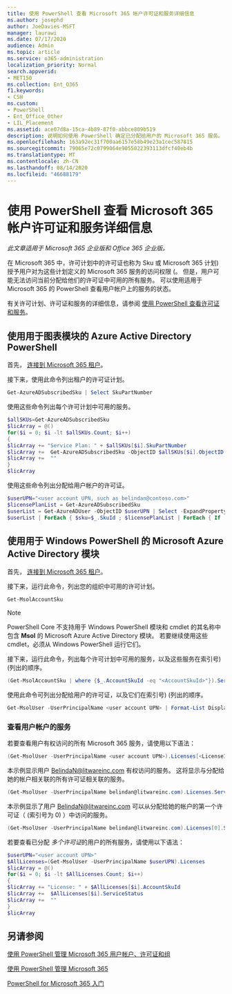 ```yaml
---
title: 使用 PowerShell 查看 Microsoft 365 帐户许可证和服务详细信息
ms.author: josephd
author: JoeDavies-MSFT
manager: laurawi
ms.date: 07/17/2020
audience: Admin
ms.topic: article
ms.service: o365-administration
localization_priority: Normal
search.appverid:
- MET150
ms.collection: Ent_O365
f1.keywords:
- CSH
ms.custom:
- PowerShell
- Ent_Office_Other
- LIL_Placement
ms.assetid: ace07d8a-15ca-4b89-87f0-abbce809b519
description: 说明如何使用 PowerShell 确定已分配给用户的 Microsoft 365 服务。
ms.openlocfilehash: 163a92ec31f700aa6157e58b49e23a1cec587815
ms.sourcegitcommit: 79065e72c0799064e9055022393113dfcf40eb4b
ms.translationtype: MT
ms.contentlocale: zh-CN
ms.lasthandoff: 08/14/2020
ms.locfileid: "46688179"
---
```

# <a name="view-microsoft-365-account-license-and-service-details-with-powershell"></a>使用 PowerShell 查看 Microsoft 365 帐户许可证和服务详细信息

*此文章适用于 Microsoft 365 企业版和 Office 365 企业版。* 

在 Microsoft 365 中，许可计划中的许可证也称为 Sku 或 Microsoft 365 计划) 授予用户对为这些计划定义的 Microsoft 365 服务的访问权限 (。 但是，用户可能无法访问当前分配给他们的许可证中可用的所有服务。 可以使用适用于 Microsoft 365 的 PowerShell 查看用户帐户上的服务的状态。 

有关许可计划、许可证和服务的详细信息，请参阅 [使用 PowerShell 查看许可证和服务](view-licenses-and-services-with-microsoft-365-powershell.md)。

## <a name="use-the-azure-active-directory-powershell-for-graph-module"></a>使用用于图表模块的 Azure Active Directory PowerShell

首先， [连接到 Microsoft 365 租户](connect-to-microsoft-365-powershell.md#connect-with-the-azure-active-directory-powershell-for-graph-module)。
  
接下来，使用此命令列出租户的许可证计划。

```powershell
Get-AzureADSubscribedSku | Select SkuPartNumber
```

使用这些命令列出每个许可计划中可用的服务。

```powershell
$allSKUs=Get-AzureADSubscribedSku
$licArray = @()
for($i = 0; $i -lt $allSKUs.Count; $i++)
{
$licArray += "Service Plan: " + $allSKUs[$i].SkuPartNumber
$licArray +=  Get-AzureADSubscribedSku -ObjectID $allSKUs[$i].ObjectID | Select -ExpandProperty ServicePlans
$licArray +=  ""
}
$licArray
```

使用这些命令列出分配给用户帐户的许可证。

```powershell
$userUPN="<user account UPN, such as belindan@contoso.com>"
$licensePlanList = Get-AzureADSubscribedSku
$userList = Get-AzureADUser -ObjectID $userUPN | Select -ExpandProperty AssignedLicenses | Select SkuID 
$userList | ForEach { $sku=$_.SkuId ; $licensePlanList | ForEach { If ( $sku -eq $_.ObjectId.substring($_.ObjectId.length - 36, 36) ) { Write-Host $_.SkuPartNumber } } }
```

## <a name="use-the-microsoft-azure-active-directory-module-for-windows-powershell"></a>使用用于 Windows PowerShell 的 Microsoft Azure Active Directory 模块

首先， [连接到 Microsoft 365 租户](connect-to-microsoft-365-powershell.md#connect-with-the-microsoft-azure-active-directory-module-for-windows-powershell)。

接下来，运行此命令，列出您的组织中可用的许可计划。 

```powershell
Get-MsolAccountSku
```
>[!Note]
>PowerShell Core 不支持用于 Windows PowerShell 模块和 cmdlet 的其名称中包含 **Msol** 的 Microsoft Azure Active Directory 模块。 若要继续使用这些 cmdlet，必须从 Windows PowerShell 运行它们。
>

接下来，运行此命令，列出每个许可计划中可用的服务，以及这些服务在索引号)  (列出的顺序。

```powershell
(Get-MsolAccountSku | where {$_.AccountSkuId -eq "<AccountSkuId>"}).ServiceStatus
```
  
使用此命令可列出分配给用户的许可证，以及它们在索引号)  (列出的顺序。

```powershell
Get-MsolUser -UserPrincipalName <user account UPN> | Format-List DisplayName,Licenses
```

### <a name="to-view-services-for-a-user-account"></a>查看用户帐户的服务

若要查看用户有权访问的所有 Microsoft 365 服务，请使用以下语法：
  
```powershell
(Get-MsolUser -UserPrincipalName <user account UPN>).Licenses[<LicenseIndexNumber>].ServiceStatus
```

本示例显示用户 BelindaN@litwareinc.com 有权访问的服务。 这将显示与分配给她的帐户相关联的所有许可证相关联的服务。
  
```powershell
(Get-MsolUser -UserPrincipalName belindan@litwareinc.com).Licenses.ServiceStatus
```

本示例显示了用户 BelindaN@litwareinc.com 可以从分配给她的帐户的第一个许可证（ (索引号为 0) ）中访问的服务。
  
```powershell
(Get-MsolUser -UserPrincipalName belindan@litwareinc.com).Licenses[0].ServiceStatus
```

若要查看已分配 *多个许可证*的用户的所有服务，请使用以下语法：

```powershell
$userUPN="<user account UPN>"
$AllLicenses=(Get-MsolUser -UserPrincipalName $userUPN).Licenses
$licArray = @()
for($i = 0; $i -lt $AllLicenses.Count; $i++)
{
$licArray += "License: " + $AllLicenses[$i].AccountSkuId
$licArray +=  $AllLicenses[$i].ServiceStatus
$licArray +=  ""
}
$licArray
```
 
## <a name="see-also"></a>另请参阅

[使用 PowerShell 管理 Microsoft 365 用户帐户、许可证和组](manage-user-accounts-and-licenses-with-microsoft-365-powershell.md)
  
[使用 PowerShell 管理 Microsoft 365](manage-microsoft-365-with-microsoft-365-powershell.md)
  
[PowerShell for Microsoft 365 入门](getting-started-with-microsoft-365-powershell.md)
